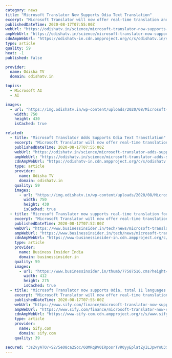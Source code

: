 ```yaml
---
category: news
title: "Microsoft Translator Now Supports Odia Text Translation"
excerpt: "Microsoft Translator will now offer real-time translation and transliteration for Odia, taking the total number of Indian languages in which one can access the service to 11, the company said on Monday."
publishedDateTime: 2020-08-17T07:55:00Z
webUrl: "https://odishatv.in/science/microsoft-translator-now-supports-odia-text-translation-469966"
ampWebUrl: "https://odishatv.in/science/microsoft-translator-now-supports-odia-text-translation-469966/amp"
cdnAmpWebUrl: "https://odishatv-in.cdn.ampproject.org/c/s/odishatv.in/science/microsoft-translator-now-supports-odia-text-translation-469966/amp"
type: article
quality: 59
heat: -1
published: false

provider:
  name: Odisha TV
  domain: odishatv.in

topics:
  - Microsoft AI
  - AI

images:
  - url: "https://img.odishatv.in/wp-content/uploads/2020/08/Microsoft-Translator.jpg"
    width: 750
    height: 430
    isCached: true

related:
  - title: "Microsoft Translator Adds Supports Odia Text Transtlation"
    excerpt: "Microsoft Translator will now offer real-time translation and transliteration for Odia, taking the total number of Indian languages in which one can access the service to 11, the company said on Monday."
    publishedDateTime: 2020-08-17T07:55:00Z
    webUrl: "https://odishatv.in/science/microsoft-translator-adds-supports-odia-text-transtlation-469966"
    ampWebUrl: "https://odishatv.in/science/microsoft-translator-adds-supports-odia-text-transtlation-469966/amp"
    cdnAmpWebUrl: "https://odishatv-in.cdn.ampproject.org/c/s/odishatv.in/science/microsoft-translator-adds-supports-odia-text-transtlation-469966/amp"
    type: article
    provider:
      name: Odisha TV
      domain: odishatv.in
    quality: 59
    images:
      - url: "https://img.odishatv.in/wp-content/uploads/2020/08/Microsoft-Translator.jpg"
        width: 750
        height: 430
        isCached: true
  - title: "Microsoft Translator now supports real-time translation for Odia"
    excerpt: "Microsoft Translator will now offer real-time translation and transliteration for Odia, taking the total number of Indian languages in which one can access the service to 11, the company said on Monday."
    publishedDateTime: 2020-08-17T07:52:00Z
    webUrl: "https://www.businessinsider.in/tech/news/microsoft-translator-now-supports-real-time-translation-for-odia/articleshow/77587334.cms"
    ampWebUrl: "https://www.businessinsider.in/tech/news/microsoft-translator-now-supports-real-time-translation-for-odia/amp_articleshow/77587334.cms"
    cdnAmpWebUrl: "https://www-businessinsider-in.cdn.ampproject.org/c/s/www.businessinsider.in/tech/news/microsoft-translator-now-supports-real-time-translation-for-odia/amp_articleshow/77587334.cms"
    type: article
    provider:
      name: Business Insider India
      domain: businessinsider.in
    quality: 59
    images:
      - url: "https://www.businessinsider.in/thumb/77587516.cms?height=275&width=412"
        width: 412
        height: 275
        isCached: true
  - title: "Microsoft Translator now supports Odia, total 11 languages in India"
    excerpt: "Microsoft Translator will now offer real-time translation and transliteration for Odia, taking the total number of Indian languages in which one can access the service to 11, the company said on Monday."
    publishedDateTime: 2020-08-17T07:55:00Z
    webUrl: "https://www.sify.com/finance/microsoft-translator-now-supports-odia-total-11-languages-in-india-news-topnews-uirhOCadgfbhe.html"
    ampWebUrl: "https://www.sify.com/finance/microsoft-translator-now-supports-odia-total-11-languages-in-india-news-topnews-uirhOCadgfbhe.html"
    cdnAmpWebUrl: "https://www-sify-com.cdn.ampproject.org/c/s/www.sify.com/finance/microsoft-translator-now-supports-odia-total-11-languages-in-india-news-topnews-uirhOCadgfbhe.html"
    type: article
    provider:
      name: Sify.com
      domain: sify.com
    quality: 39

secured: "3sZvyATO/+S2/5eO8ca2Soc/6QMRqBV0IRposrTvR0yyEplatZyILJpwYoU3xjVnPE4JcVJ0dyT9cegg9GLq7BR34aRNFTO6b5cjuQg7eOCpMEsNSGLuQuFBP8eI3ZnuOEufhbGRSQGOiFFk8+8R1ZRJg2cj/mXePXxFa6Q2SVJV4Rg9GlkmnSnhTy9IL7mtviQtEWJ+C+XKuWgitjoHWjhuiSSGPlPrtwVGkeCsPP+dZfkXG6p02BSeC1WDF2OH+RpNeU7DkW8phHaE+5vW2Tzld8sqJuZy+uUMCP00d50jTUX7Fvaei+/yU4GiqdzFRbJ19OdKEjnwzkBfTo8XnA==;AUpTtJDAQUtPpQnyaw8LwA=="
---
```


